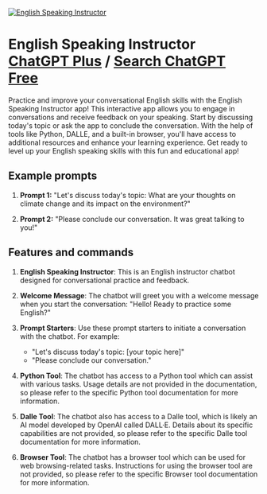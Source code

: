 
[![English Speaking Instructor](https://files.oaiusercontent.com/file-Ko6V7L5N4IIOByN2tF5fLQGc?se=2123-10-17T03%3A05%3A43Z&sp=r&sv=2021-08-06&sr=b&rscc=max-age%3D31536000%2C%20immutable&rscd=attachment%3B%20filename%3D864f4c82-5fef-42f8-8307-90d2112f6862.png&sig=5w4lG52KPhImWe8zbRUyxbzPntSMJPrd7t9uG64w5UE%3D)](https://chat.openai.com/g/g-CbKz3H83e-english-speaking-instructor)

# English Speaking Instructor [ChatGPT Plus](https://chat.openai.com/g/g-CbKz3H83e-english-speaking-instructor) / [Search ChatGPT Free](https://gptcall.net/index.html#/?search=English%20Speaking%20Instructor)

Practice and improve your conversational English skills with the English Speaking Instructor app! This interactive app allows you to engage in conversations and receive feedback on your speaking. Start by discussing today's topic or ask the app to conclude the conversation. With the help of tools like Python, DALLE, and a built-in browser, you'll have access to additional resources and enhance your learning experience. Get ready to level up your English speaking skills with this fun and educational app!

## Example prompts

1. **Prompt 1:** "Let's discuss today's topic: What are your thoughts on climate change and its impact on the environment?"

2. **Prompt 2:** "Please conclude our conversation. It was great talking to you!"

## Features and commands

1. **English Speaking Instructor**: This is an English instructor chatbot designed for conversational practice and feedback.

2. **Welcome Message**: The chatbot will greet you with a welcome message when you start the conversation: "Hello! Ready to practice some English?"

3. **Prompt Starters**: Use these prompt starters to initiate a conversation with the chatbot. For example:
   - "Let's discuss today's topic: [your topic here]"
   - "Please conclude our conversation."

4. **Python Tool**: The chatbot has access to a Python tool which can assist with various tasks. Usage details are not provided in the documentation, so please refer to the specific Python tool documentation for more information.

5. **Dalle Tool**: The chatbot also has access to a Dalle tool, which is likely an AI model developed by OpenAI called DALL·E. Details about its specific capabilities are not provided, so please refer to the specific Dalle tool documentation for more information.

6. **Browser Tool**: The chatbot has a browser tool which can be used for web browsing-related tasks. Instructions for using the browser tool are not provided, so please refer to the specific Browser tool documentation for more information.


